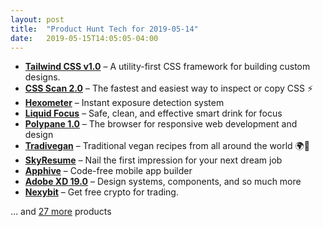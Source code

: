 ```yaml
---
layout: post
title:  "Product Hunt Tech for 2019-05-14"
date:   2019-05-15T14:05:05-04:00
---
```


* **[Tailwind CSS v1.0](https://www.producthunt.com/posts/tailwind-css-v1-0?utm_campaign=producthunt-api&utm_medium=api&utm_source=Application%3A+Daily+Digest+RSS+%28ID%3A+3202%29)** – A utility-first CSS framework for building custom designs.
* **[CSS Scan 2.0](https://www.producthunt.com/posts/css-scan-2-0?utm_campaign=producthunt-api&utm_medium=api&utm_source=Application%3A+Daily+Digest+RSS+%28ID%3A+3202%29)** – The fastest and easiest way to inspect or copy CSS ⚡️
* **[Hexometer](https://www.producthunt.com/posts/hexometer?utm_campaign=producthunt-api&utm_medium=api&utm_source=Application%3A+Daily+Digest+RSS+%28ID%3A+3202%29)** – Instant exposure detection system
* **[Liquid Focus](https://www.producthunt.com/posts/liquid-focus?utm_campaign=producthunt-api&utm_medium=api&utm_source=Application%3A+Daily+Digest+RSS+%28ID%3A+3202%29)** – Safe, clean, and effective smart drink for focus
* **[Polypane 1.0](https://www.producthunt.com/posts/polypane-1-0?utm_campaign=producthunt-api&utm_medium=api&utm_source=Application%3A+Daily+Digest+RSS+%28ID%3A+3202%29)** – The browser for responsive web development and design
* **[Tradivegan](https://www.producthunt.com/posts/tradivegan?utm_campaign=producthunt-api&utm_medium=api&utm_source=Application%3A+Daily+Digest+RSS+%28ID%3A+3202%29)** – Traditional vegan recipes from all around the world 🌍🌱
* **[SkyResume](https://www.producthunt.com/posts/skyresume?utm_campaign=producthunt-api&utm_medium=api&utm_source=Application%3A+Daily+Digest+RSS+%28ID%3A+3202%29)** – Nail the first impression for your next dream job
* **[Apphive](https://www.producthunt.com/posts/apphive-2?utm_campaign=producthunt-api&utm_medium=api&utm_source=Application%3A+Daily+Digest+RSS+%28ID%3A+3202%29)** – Code-free mobile app builder
* **[Adobe XD 19.0](https://www.producthunt.com/posts/adobe-xd-19-0?utm_campaign=producthunt-api&utm_medium=api&utm_source=Application%3A+Daily+Digest+RSS+%28ID%3A+3202%29)** – Design systems, components, and so much more
* **[Nexybit](https://www.producthunt.com/posts/nexybit?utm_campaign=producthunt-api&utm_medium=api&utm_source=Application%3A+Daily+Digest+RSS+%28ID%3A+3202%29)** – Get free crypto for trading.

… and [27 more](https://www.producthunt.com/tech) products
